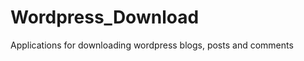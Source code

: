 Wordpress_Download
==================

Applications for downloading wordpress blogs, posts and comments

